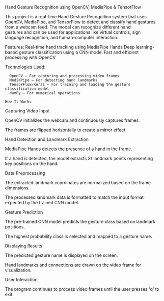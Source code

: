 Hand Gesture Recognition using OpenCV, MediaPipe & TensorFlow

   This project is a real-time Hand Gesture Recognition system that uses OpenCV, MediaPipe, and TensorFlow to detect and classify hand gestures from a webcam feed. The model can recognize different hand        
   gestures and can be used for applications like virtual controls, sign language recognition, and human-computer interaction.

   Features:
      Real-time hand tracking using MediaPipe Hands
      Deep learning-based gesture classification using a CNN model
      Fast and efficient processing with OpenCV

   Technologies Used:

      OpenCV – For capturing and processing video frames
      MediaPipe – For detecting hand landmarks
      TensorFlow/Keras – For training and loading the gesture classification model
      NumPy – For numerical operations

    How It Works

   Capturing Video Input

OpenCV initializes the webcam and continuously captures frames.

The frames are flipped horizontally to create a mirror effect.

Hand Detection and Landmark Extraction

MediaPipe Hands detects the presence of a hand in the frame.

If a hand is detected, the model extracts 21 landmark points representing key positions on the hand.

Data Preprocessing

The extracted landmark coordinates are normalized based on the frame dimensions.

The processed landmark data is formatted to match the input format expected by the trained CNN model.

Gesture Prediction

The pre-trained CNN model predicts the gesture class based on landmark positions.

The highest probability class is selected and mapped to a gesture name.

Displaying Results

The predicted gesture name is displayed on the screen.

Hand landmarks and connections are drawn on the video frame for visualization.

User Interaction

The program continues to process video frames until the user presses 'q' to exit.
